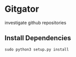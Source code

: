# Gitgator
investigate github repositories 


 ## Install Dependencies
```
sudo python3 setup.py install

```
